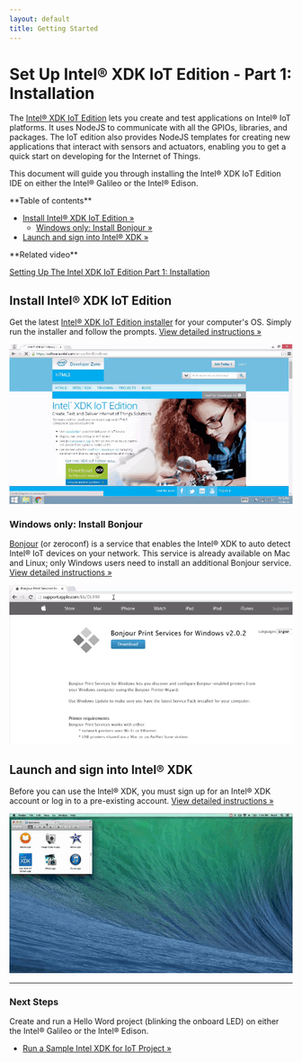```yaml
---
layout: default
title: Getting Started
---
```


# Set Up Intel® XDK IoT Edition - Part 1: Installation

The [Intel® XDK IoT Edition](https://software.intel.com/en-us/html5/xdk-iot) lets you create and test applications on Intel® IoT platforms. It uses NodeJS to communicate with all the GPIOs, libraries, and packages. The IoT edition also provides NodeJS templates for creating new applications that interact with sensors and actuators, enabling you to get a quick start on developing for the Internet of Things. 

This document will guide you through installing the Intel® XDK IoT Edition IDE on either the Intel® Galileo or the Intel® Edison.


<div class="toc" markdown="1">
**Table of contents**

* [Install Intel® XDK IoT Edition »](#install-intel-xdk-iot-edition)
  * [Windows only: Install Bonjour »](#windows-only-install-bonjour)
* [Launch and sign into Intel® XDK »](#launch-and-sign-into-intel-xdk)
</div>

<div class="related-videos" markdown="1">
**Related video**

[Setting Up The Intel XDK IoT Edition Part 1: Installation](https://software.intel.com/en-us/videos/setting-up-the-intel-xdk-iot-edition-part-1-installation)
</div>

## Install Intel® XDK IoT Edition

Get the latest [Intel® XDK IoT Edition installer](http://software.intel.com/en-us/html5/xdk-iot) for your computer's OS. Simply run the installer and follow the prompts. [View detailed instructions »](details-install_xdk.html)

![Animated gif: installing the Intel® XDK](images/install_xdk-animated.gif)


### Windows only: Install Bonjour

[Bonjour](http://support.apple.com/kb/DL999) (or zeroconf) is a service that enables the Intel® XDK to auto detect Intel® IoT devices on your network. This service is already available on Mac and Linux; only Windows users need to install an additional Bonjour service. [View detailed instructions »](details-install_bonjour.html)

![Animated gif: installing Bonjour](images/install_bonjour-animated.gif)


## Launch and sign into Intel® XDK

Before you can use the Intel® XDK, you must sign up for an Intel® XDK account or log in to a pre-existing account. [View detailed instructions »](details-launch_xdk.html)

![Animated gif: launching Intel® XDK for the first time](images/launch_xdk-animated.gif)


---

### Next Steps

Create and run a Hello Word project (blinking the onboard LED) on either the Intel® Galileo or the Intel® Edison.

* [Run a Sample Intel XDK for IoT Project »](/docs/ide_setup/xdk/create_project.html)
